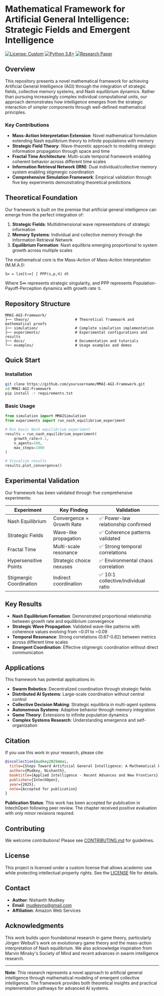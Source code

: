# Mathematical Framework for Artificial General Intelligence: Strategic Fields and Emergent Intelligence

[![License: Custom](https://img.shields.io/badge/License-Custom-blue.svg)](LICENSE)
[![Python 3.8+](https://img.shields.io/badge/python-3.8+-blue.svg)](https://www.python.org/downloads/)
[![Research Paper](https://img.shields.io/badge/Paper-Available-green.svg)](theory/steps_towards_agi_full_paper.txt)

## Overview

This repository presents a novel mathematical framework for achieving Artificial General Intelligence (AGI) through the integration of strategic fields, collective memory systems, and Nash equilibrium dynamics. Rather than pursuing increasingly complex individual computational units, our approach demonstrates how intelligence emerges from the strategic interaction of simpler components through well-defined mathematical principles.

### Key Contributions

- **Mass-Action Interpretation Extension**: Novel mathematical formulation extending Nash equilibrium theory to infinite populations with memory
- **Strategic Field Theory**: Wave-theoretic approach to modeling strategic information propagation through space and time
- **Fractal Time Architecture**: Multi-scale temporal framework enabling coherent behavior across different time scales
- **Information Retrieval Network (IRN)**: Dual individual/collective memory system enabling stigmergic coordination
- **Comprehensive Simulation Framework**: Empirical validation through five key experiments demonstrating theoretical predictions

## Theoretical Foundation

Our framework is built on the premise that artificial general intelligence can emerge from the perfect integration of:

1. **Strategic Fields**: Multidimensional wave representations of strategic information
2. **Memory Systems**: Individual and collective memory through the Information Retrieval Network
3. **Equilibrium Formation**: Nash equilibria emerging proportional to system growth across multiple scales

The mathematical core is the Mass-Action of Mass-Action Interpretation (M.M.A.I):

```
S∞ = lim[t→∞] ∫ PPP(s,p,𝒢) dt
```

Where S∞ represents strategic singularity, and PPP represents Population-Payoff-Perception dynamics with growth rate 𝒢.

## Repository Structure

```
MMAI-AGI-Framework/
├── theory/                     # Theoretical framework and mathematical proofs
├── simulation/                 # Complete simulation implementation
├── experiments/                # Experimental configurations and results
├── docs/                       # Documentation and tutorials
└── examples/                   # Usage examples and demos
```

## Quick Start

### Installation

```bash
git clone https://github.com/yourusername/MMAI-AGI-Framework.git
cd MMAI-AGI-Framework
pip install -r requirements.txt
```

### Basic Usage

```python
from simulation import MMAISimulation
from experiments import run_nash_equilibrium_experiment

# Run basic Nash equilibrium experiment
results = run_nash_equilibrium_experiment(
    growth_rate=0.1,
    n_agents=100,
    max_steps=1000
)

# Visualize results
results.plot_convergence()
```

## Experimental Validation

Our framework has been validated through five comprehensive experiments:

| Experiment | Key Finding | Validation |
|------------|-------------|------------|
| Nash Equilibrium | Convergence ∝ Growth Rate | ✅ Power-law relationship confirmed |
| Strategic Fields | Wave-like propagation | ✅ Coherence patterns validated |
| Fractal Time | Multi-scale resonance | ✅ Strong temporal correlations |
| Hypersensitive Points | Strategic choice nexuses | ✅ Environmental chaos correlation |
| Stigmergic Coordination | Indirect coordination | ✅ 10:1 collective/individual ratio |

## Key Results

- **Nash Equilibrium Formation**: Demonstrated proportional relationship between growth rate and equilibrium convergence
- **Strategic Wave Propagation**: Validated wave-like patterns with coherence values evolving from ~0.01 to ~0.09
- **Temporal Resonance**: Strong correlations (0.67-0.82) between metrics across different time scales
- **Emergent Coordination**: Effective stigmergic coordination without direct communication

## Applications

This framework has potential applications in:

- **Swarm Robotics**: Decentralized coordination through strategic fields
- **Distributed AI Systems**: Large-scale coordination without central control
- **Collective Decision Making**: Strategic equilibria in multi-agent systems
- **Autonomous Systems**: Adaptive behavior through memory integration
- **Game Theory**: Extensions to infinite population dynamics
- **Complex Systems Research**: Understanding emergence and self-organization

## Citation

If you use this work in your research, please cite:

```bibtex
@incollection{mudkey2025mmai,
  title={Steps Toward Artificial General Intelligence: A Mathematical Encoding of Synthetic Intelligence},
  author={Mudkey, Nishanth},
  booktitle={Applied Intelligence - Recent Advances and New Frontiers},
  publisher={IntechOpen},
  year={2025},
  note={Accepted for publication}
}
```

**Publication Status**: This work has been accepted for publication in IntechOpen following peer review. The chapter received positive evaluation with only minor revisions required.

## Contributing

We welcome contributions! Please see [CONTRIBUTING.md](CONTRIBUTING.md) for guidelines.

## License

This project is licensed under a custom license that allows academic use while protecting intellectual property rights. See the [LICENSE](LICENSE) file for details.

## Contact

- **Author**: Nishanth Mudkey
- **Email**: mudkeyns@gmail.com
- **Affiliation**: Amazon Web Services

## Acknowledgments

This work builds upon foundational research in game theory, particularly Jörgen Weibull's work on evolutionary game theory and the mass-action interpretation of Nash equilibrium. We also acknowledge inspiration from Marvin Minsky's Society of Mind and recent advances in swarm intelligence research.

---

**Note**: This research represents a novel approach to artificial general intelligence through mathematical modeling of emergent collective intelligence. The framework provides both theoretical insights and practical implementation pathways for advanced AI systems.
